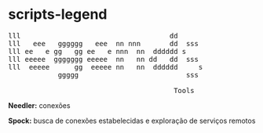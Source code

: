 # scripts-legend

<pre>
lll                                    dd      
lll   eee   gggggg   eee  nn nnn       dd  sss 
lll ee   e gg   gg ee   e nnn  nn  dddddd s    
lll eeeee  ggggggg eeeee  nn   nn dd   dd  sss 
lll  eeeee      gg  eeeee nn   nn  dddddd     s
            ggggg                          sss 
                                        
                                        Tools
</pre>

<p><b>Needler:</b> conexões</p>
<p><b>Spock:</b> busca de conexões estabelecidas e exploração de serviços remotos</p>
